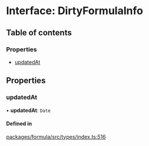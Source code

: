 # Interface: DirtyFormulaInfo

## Table of contents

### Properties

- [updatedAt](DirtyFormulaInfo.md#updatedat)

## Properties

### <a id="updatedat" name="updatedat"></a> updatedAt

• **updatedAt**: `Date`

#### Defined in

[packages/formula/src/types/index.ts:516](https://github.com/mashcard/mashcard/blob/main/packages/formula/src/types/index.ts#L516)
